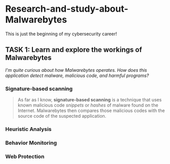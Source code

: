 <h1>Research-and-study-about-Malwarebytes</h1>

This is just the beginning of my cybersecurity career!

<h2>TASK 1: Learn and explore the workings of Malwarebytes</h2>

*I'm quite curious about how Malwarebytes operates. How does this application detect malware, malicious code, and harmful programs?*

<h3>Signature-based scanning</h3>

> As far as I know, **signature-based scanning** is a technique that uses known malicious code *snippets* or *hashes* of malware found on the Internet. Malwarebytes then compares those malicious codes with the source code of the suspected application.

<h3>Heuristic Analysis</h3>

<h3>Behavior Monitoring</h3>

<h3>Web Protection</h3>

 
